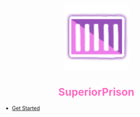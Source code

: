 <center>
  <a style="color: black; text-decoration: none;" href="/#/superiorprison/">
    <img src="./images/superiorprison-icon.png" width=35%>
    <h1 style="color: #ff6bc2;">SuperiorPrison</h1>
  </a>
</center>

* [Get Started](superiorprison/)
